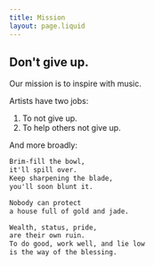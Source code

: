 ```yaml
---
title: Mission
layout: page.liquid
---
```


## Don't give up.

Our mission is to inspire with music.

Artists have two jobs:

1. To not give up.
2. To help others not give up.

And more broadly:

```txt
Brim-fill the bowl,
it'll spill over.
Keep sharpening the blade,
you'll soon blunt it.

Nobody can protect
a house full of gold and jade.

Wealth, status, pride,
are their own ruin.
To do good, work well, and lie low
is the way of the blessing.
```

